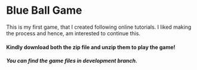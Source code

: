 <h1>Blue Ball Game</h1>
<p>This is my first game, that I created following online tutorials. I liked making the process and hence, am interested to continue this.</p>
<h4>Kindly download both the zip file and unzip them to play the game!</h4>
<h5>You can find the game files in development branch.</h5>
